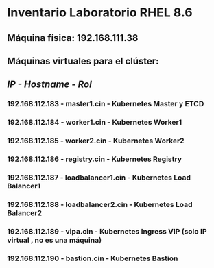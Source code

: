 # Inventario Laboratorio RHEL 8.6

## Máquina física: 192.168.111.38

## Máquinas virtuales para el clúster:

## *IP - Hostname - Rol*

### 192.168.112.183	- master1.cin - Kubernetes Master y ETCD

### 192.168.112.184	- worker1.cin - Kubernetes Worker1

### 192.168.112.185	- worker2.cin - Kubernetes Worker2

### 192.168.112.186	- registry.cin	- Kubernetes Registry

### 192.168.112.187	- loadbalancer1.cin - Kubernetes Load Balancer1

### 192.168.112.188	- loadbalancer2.cin - Kubernetes Load Balancer2

### 192.168.112.189	- vipa.cin - Kubernetes Ingress VIP (solo IP virtual , no es una máquina)

### 192.168.112.190	- bastion.cin - Kubernetes Bastion
